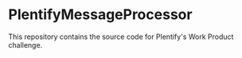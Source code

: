 # PlentifyMessageProcessor
This repository contains the source code for Plentify's Work Product challenge.
